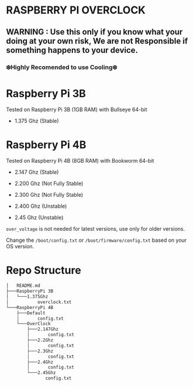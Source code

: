 # RASPBERRY PI OVERCLOCK

## **WARNING :** Use this only if you know what your doing **at your own risk**, We are not Responsible if something happens to your device.

### ❄️Highly Recomended to use Cooling❄️

# Raspberry Pi 3B

Tested on Raspberry Pi 3B (1GB RAM) with Bullseye 64-bit

- 1.375 Ghz (Stable)

# Raspberry Pi 4B

Tested on Raspberry Pi 4B (8GB RAM) with Bookworm 64-bit

- 2.147 Ghz (Stable)

- 2.200 Ghz (Not Fully Stable)

- 2.300 Ghz (Not Fully Stable)

- 2.400 Ghz (Unstable)

- 2.45 Ghz (Unstable)

`over_voltage` is not needed for latest versions, use only for older versions.
 
Change the `/boot/config.txt` or `/boot/firmware/config.txt` based on your OS version.


# Repo Structure
```bash
│   README.md
├───RaspberryPi 3B
│   └───1.375Ghz
│           overclock.txt
└───RaspberryPi 4B
    ├───Default
    │       config.txt
    └───OverClock
        ├───2.147Ghz
        │       config.txt
        ├───2.2Ghz
        │       config.txt
        ├───2.3Ghz
        │       config.txt
        ├───2.4Ghz
        │       config.txt
        └───2.45Ghz
               config.txt
```
